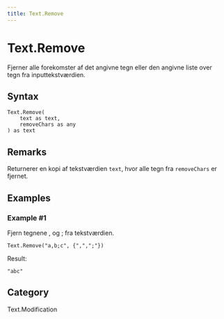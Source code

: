```yaml
---
title: Text.Remove
---
```


# Text.Remove


Fjerner alle forekomster af det angivne tegn eller den angivne liste over tegn fra inputtekstværdien.


## Syntax

```powerquery
Text.Remove(
    text as text,
    removeChars as any
) as text
```


## Remarks

Returnerer en kopi af tekstværdien <code>text</code>, hvor alle tegn fra <code>removeChars</code> er fjernet.  


## Examples

### Example #1 
Fjern tegnene , og ; fra tekstværdien.
```powerquery
Text.Remove("a,b;c", {",",";"})
```

Result: 
```powerquery
"abc"
```




## Category
Text.Modification
